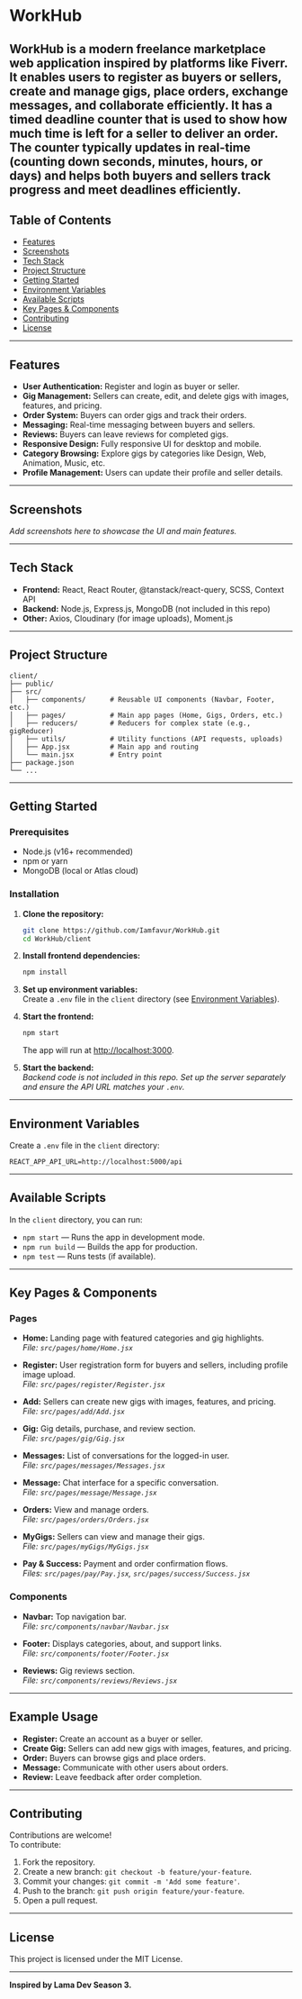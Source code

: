 # WorkHub

WorkHub is a modern freelance marketplace web application inspired by platforms like Fiverr. It enables users to register as buyers or sellers, create and manage gigs, place orders, exchange messages, and collaborate efficiently.
It has a timed deadline counter that is used to show how much time is left for a seller to deliver an order. The counter typically updates in real-time (counting down seconds, minutes, hours, or days) and helps both buyers and sellers track progress and meet deadlines efficiently.
---

## Table of Contents

- [Features](#features)
- [Screenshots](#screenshots)
- [Tech Stack](#tech-stack)
- [Project Structure](#project-structure)
- [Getting Started](#getting-started)
- [Environment Variables](#environment-variables)
- [Available Scripts](#available-scripts)
- [Key Pages & Components](#key-pages--components)
- [Contributing](#contributing)
- [License](#license)

---

## Features

- **User Authentication:** Register and login as buyer or seller.
- **Gig Management:** Sellers can create, edit, and delete gigs with images, features, and pricing.
- **Order System:** Buyers can order gigs and track their orders.
- **Messaging:** Real-time messaging between buyers and sellers.
- **Reviews:** Buyers can leave reviews for completed gigs.
- **Responsive Design:** Fully responsive UI for desktop and mobile.
- **Category Browsing:** Explore gigs by categories like Design, Web, Animation, Music, etc.
- **Profile Management:** Users can update their profile and seller details.

---

## Screenshots

_Add screenshots here to showcase the UI and main features._

---

## Tech Stack

- **Frontend:** React, React Router, @tanstack/react-query, SCSS, Context API
- **Backend:** Node.js, Express.js, MongoDB (not included in this repo)
- **Other:** Axios, Cloudinary (for image uploads), Moment.js

---

## Project Structure

```
client/
├── public/
├── src/
│   ├── components/      # Reusable UI components (Navbar, Footer, etc.)
│   ├── pages/           # Main app pages (Home, Gigs, Orders, etc.)
│   ├── reducers/        # Reducers for complex state (e.g., gigReducer)
│   ├── utils/           # Utility functions (API requests, uploads)
│   ├── App.jsx          # Main app and routing
│   └── main.jsx         # Entry point
├── package.json
└── ...
```

---

## Getting Started

### Prerequisites

- Node.js (v16+ recommended)
- npm or yarn
- MongoDB (local or Atlas cloud)

### Installation

1. **Clone the repository:**
   ```sh
   git clone https://github.com/Iamfavur/WorkHub.git
   cd WorkHub/client
   ```

2. **Install frontend dependencies:**
   ```sh
   npm install
   ```

3. **Set up environment variables:**  
   Create a `.env` file in the `client` directory (see [Environment Variables](#environment-variables)).

4. **Start the frontend:**
   ```sh
   npm start
   ```
   The app will run at [http://localhost:3000](http://localhost:3000).

5. **Start the backend:**  
   _Backend code is not included in this repo. Set up the server separately and ensure the API URL matches your `.env`._

---

## Environment Variables

Create a `.env` file in the `client` directory:

```
REACT_APP_API_URL=http://localhost:5000/api
```

---

## Available Scripts

In the `client` directory, you can run:

- `npm start` — Runs the app in development mode.
- `npm run build` — Builds the app for production.
- `npm test` — Runs tests (if available).

---

## Key Pages & Components

### Pages

- **Home:** Landing page with featured categories and gig highlights.  
  _File: `src/pages/home/Home.jsx`_

- **Register:** User registration form for buyers and sellers, including profile image upload.  
  _File: `src/pages/register/Register.jsx`_

- **Add:** Sellers can create new gigs with images, features, and pricing.  
  _File: `src/pages/add/Add.jsx`_

- **Gig:** Gig details, purchase, and review section.  
  _File: `src/pages/gig/Gig.jsx`_

- **Messages:** List of conversations for the logged-in user.  
  _File: `src/pages/messages/Messages.jsx`_

- **Message:** Chat interface for a specific conversation.  
  _File: `src/pages/message/Message.jsx`_

- **Orders:** View and manage orders.  
  _File: `src/pages/orders/Orders.jsx`_

- **MyGigs:** Sellers can view and manage their gigs.  
  _File: `src/pages/myGigs/MyGigs.jsx`_

- **Pay & Success:** Payment and order confirmation flows.  
  _Files: `src/pages/pay/Pay.jsx`, `src/pages/success/Success.jsx`_

### Components

- **Navbar:** Top navigation bar.  
  _File: `src/components/navbar/Navbar.jsx`_

- **Footer:** Displays categories, about, and support links.  
  _File: `src/components/footer/Footer.jsx`_

- **Reviews:** Gig reviews section.  
  _File: `src/components/reviews/Reviews.jsx`_

---

## Example Usage

- **Register:** Create an account as a buyer or seller.
- **Create Gig:** Sellers can add new gigs with images, features, and pricing.
- **Order:** Buyers can browse gigs and place orders.
- **Message:** Communicate with other users about orders.
- **Review:** Leave feedback after order completion.

---

## Contributing

Contributions are welcome!  
To contribute:

1. Fork the repository.
2. Create a new branch: `git checkout -b feature/your-feature`.
3. Commit your changes: `git commit -m 'Add some feature'`.
4. Push to the branch: `git push origin feature/your-feature`.
5. Open a pull request.

---

## License

This project is licensed under the MIT License.

---

**Inspired by Lama Dev Season 3.**